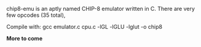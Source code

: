 chip8-emu is an aptly named CHIP-8 emulator written in C. There are very few opcodes (35 total), 

Compile with:  gcc emulator.c cpu.c -lGL -lGLU -lglut -o chip8

**More to come**
